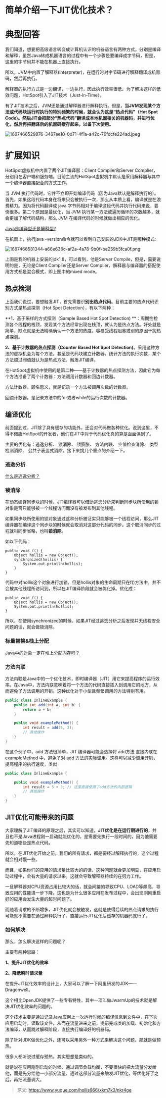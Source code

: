 # 简单介绍一下JIT优化技术？

# 典型回答


我们知道，想要把高级语言转变成计算机认识的机器语言有两种方式，分别是编译和解释，虽然Java转成机器语言的过程中有一个步骤是要编译成字节码，但是，这里的字节码并不能在机器上直接执行。



所以，JVM中内置了解释器(interpreter)，在运行时对字节码进行解释翻译成机器码，然后再执行。



解释器的执行方式是一边翻译，一边执行，因此执行效率很低。为了解决这样的低效问题，HotSpot引入了JIT技术（Just-In-Time）。



有了JIT技术之后，JVM还是通过解释器进行解释执行。但是，**当JVM发现某个方法或代码块运行时执行的特别频繁的时候，就会认为这是“热点代码”（Hot Spot Code)。然后JIT会把部分“热点代码”翻译成本地机器相关的机器码，并进行优化，然后再把翻译后的机器码缓存起来，以备下次使用。**

![1667466529876-3467ee10-0d71-4f1a-a42c-76fdcfe224ad.jpeg](./img/ysDF_cAxNapdR-QI/1667466529876-3467ee10-0d71-4f1a-a42c-76fdcfe224ad-295770.jpeg)

  


# 扩展知识


HotSpot虚拟机中内置了两个JIT编译器：Client Complier和Server Complier，分别用在客户端和服务端，目前主流的HotSpot虚拟机中默认是采用解释器与其中一个编译器直接配合的方式工作。



当 JVM 执行代码时，它并不立即开始编译代码（因为Java默认是解释执行的）。首先，如果这段代码本身在将来只会被执行一次，那么从本质上看，编译就是在浪费精力。因为将代码翻译成 java 字节码相对于编译这段代码并执行代码来说，要快很多。第二个原因是最优化，当 JVM 执行某一方法或遍历循环的次数越多，就会更加了解代码结构，那么 JVM 在编译代码的时候就做出相应的优化。



[Java是编译型还是解释型?](https://www.yuque.com/hollis666/xkm7k3/ylde5u)



在机器上，执行java -version命令就可以看到自己安装的JDK中JIT是哪种模式:



![1667466581344-a66e636c-af2a-4a78-9b0f-be259b5fca0f.png](./img/ysDF_cAxNapdR-QI/1667466581344-a66e636c-af2a-4a78-9b0f-be259b5fca0f-422260.png)



上图是我的机器上安装的jdk1.8，可以看到，他是Server Compile，但是，需要说明的是，无论是Client Complier还是Server Complier，解释器与编译器的搭配使用方式都是混合模式，即上图中的mixed mode。

## 热点检测


上面我们说过，要想触发JIT，首先需要识**别出热点代码**。目前主要的热点代码识别方式是热点探测（Hot Spot Detection），有以下两种：



**1、基于采样的方式探测（Sample Based Hot Spot Detection) **：周期性检测各个线程的栈顶，发现某个方法经常出现在栈顶，就认为是热点方法。好处就是简单，缺点就是无法精确确认一个方法的热度。容易受线程阻塞或别的原因干扰热点探测。



**2、基于计数器的热点探测（Counter Based Hot Spot Detection)**。采用这种方法的虚拟机会为每个方法，甚至是代码块建立计数器，统计方法的执行次数，某个方法超过阀值就认为是热点方法，触发JIT编译。



在HotSpot虚拟机中使用的是第二种——基于计数器的热点探测方法，因此它为每个方法准备了两个计数器：方法调用计数器和回边计数器。



方法计数器。顾名思义，就是记录一个方法被调用次数的计数器。

回边计数器。是记录方法中的for或者while的运行次数的计数器。



## 编译优化
前面提到过，JIT除了具有缓存的功能外，还会对代码做各种优化。说到这里，不得不佩服HotSpot的开发者，他们在JIT中对于代码优化真的算是面面俱到了。



主要的优化有：逃逸分析、 锁消除、 锁膨胀、 方法内联、 空值检查消除、 类型检测消除、 公共子表达式消除。接下来挑几个重点的介绍一下。



### 逃逸分析


[什么是逃逸分析？](https://www.yuque.com/hollis666/xkm7k3/vwrawt9lig6whl4o)



### 锁消除
在动态编译同步块的时候，JIT编译器可以借助逃逸分析来判断同步块所使用的锁对象是否只能够被一个线程访问而没有被发布到其他线程。



如果同步块所使用的锁对象通过这种分析被证实只能够被一个线程访问，那么JIT编译器在编译这个同步块的时候就会取消对这部分代码的同步。这个取消同步的过程就叫同步省略，也叫**锁消除**。



如以下代码：

```plain
public void f() {
    Object hollis = new Object();
    synchronized(hollis) {
        System.out.println(hollis);
    }
}

```

代码中对hollis这个对象进行加锁，但是hollis对象的生命周期只在f()方法中，并不会被其他线程所访问到，所以在JIT编译阶段就会被优化掉。优化成：



```plain
public void f() {
    Object hollis = new Object();
    System.out.println(hollis);
}
```



所以，在使用synchronized的时候，如果JIT经过逃逸分析之后发现并无线程安全问题的话，就会做锁消除。



### 标量替换&栈上分配


[Java中的对象一定在堆上分配内存吗？](https://www.yuque.com/hollis666/xkm7k3/bx3qiz80wclfbmpw)





### 方法内联


方法内联是Java中的一个优化技术，即时编译器（JIT）用它来提高程序的运行效率。在Java中，方法内联意味着将一个方法的代码直接插入到调用它的地方，从而避免了方法调用的开销。这种优化对于小型且频繁调用的方法特别有用。



```java
public class InlineExample {
    public int add(int a, int b) {
        return a + b;
    }

    public void exampleMethod() {
        int result = add(5, 3);
        // 其他操作
    }
}
```



在这个例子中，add 方法很简单，JIT 编译器可能会选择将 add方法 直接内联在 exampleMethod 中，避免了对 add 方法的实际调用。这样可以减少调用开销，提高程序的执行速度，类似



```java
public class InlineExample {

    public void exampleMethod() {
        int result = 5 + 3; // 这里直接使用了add方法的内部逻辑
        // 其他操作
    }
}

```



## JIT优化可能带来的问题
大家理解了JIT编译的原理之后，其实可以知道，**JIT优化是在运行期进行的**，并且也不是Java进程刚一启动就能优化的，是需要先执行一段时间的，因为他需要先知道哪些是热点代码。



所以，在JIT优化开始之前，我们的所有请求，都是要经过解释执行的，这个过程就会相对慢一些。



而且，如果你们的应用的请求量比较大的的话，这种问题就会更加明显，在应用启动过程中，会有大量的请求过来，这就会导致解释器持续的在努力工作。



一旦解释器对CPU资源占用比较大的话，就会间接的导致CPU、LOAD等飙高，导致应用的性能进一步下降。这也是为什么很多应用在发布过程中，会出现刚刚重启好的应用会发生大量的超时问题了。



而随着请求的不断增多，JIT优化就会被触发，这就是使得后续的热点请求的执行可能就不需要在通过解释执行了，直接运行JIT优化后缓存的机器码就行了。



### 如何解决
那么，怎么解决这样的问题呢？



主要有两种思路：



**1、提升JIT优化的效率**

**2、降低瞬时请求量**



在提升JIT优化效率的设计上，大家可以了解一下阿里研发的JDK——Dragonwell。



这个相比OpenJDK提供了一些专有特性，其中一项叫做JwarmUp的技术就是解决JIT优化效率的问题的。



这个技术主要是通过记录Java应用上一次运行时候的编译信息到文件中，在下次应用启动时，读取该文件，从而在流量进来之前，提前完成类的加载、初始化和方法编译，从而跳过解释阶段，直接执行编译好的机器码。



除了针对JDK做优化之外，还可以采用另外一种方式来解决这个问题，那就是做预热。



很多人都听说过缓存预热，其实思想是类似的。



就是说在应用刚刚启动的时候，通过调节负载均衡，不要很快的把大流量分发给他，而是先分给他一小部分流量，通过这部分流量来触发JIT优化，等优化好了之后，再把流量调大。  






> 原文: <https://www.yuque.com/hollis666/xkm7k3/nkr4ge>